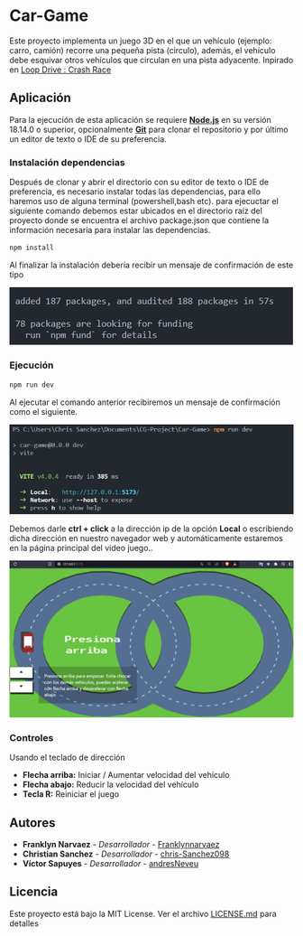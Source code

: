 # Car-Game

Este proyecto implementa un juego 3D en el que un vehículo (ejemplo: carro, camión) recorre una pequeña pista (circulo), además, el vehículo debe esquivar otros vehículos que circulan en una pista adyacente. Inpirado en [Loop Drive : Crash Race](https://apps.apple.com/us/app/loop-drive-crash-race/id992442150)

## Aplicación

Para la ejecución de esta aplicación se requiere **[Node.js](https://nodejs.org/es/)** en su versión 18.14.0 o superior, opcionalmente **[Git](https://git-scm.com/downloads)** para clonar el repositorio y por último un editor de texto o IDE de su preferencia.

### Instalación dependencias

Después de clonar y abrir el directorio con su editor de texto o IDE de preferencia, es necesario instalar todas las dependencias, para ello haremos uso de alguna terminal (powershell,bash etc). para ejecuctar el siguiente comando debemos estar ubicados en el directorio raíz del proyecto donde se encuentra el archivo package.json que contiene la información necesaria para instalar las dependencias.

```bash
npm install
```

Al finalizar la instalación debería recibir un mensaje de confirmación de este tipo

<img src="public\confirmation.png" alt="Alt text" title="Confirmación">

### Ejecución

```bash
npm run dev
```

Al ejecutar el comando anterior recibiremos un mensaje de confirmación como el siguiente.

<img src="public\Run.png" alt="Alt text" title="Run">

Debemos darle **ctrl + click** a la dirección ip de la opción **Local** o escribiendo dicha dirección en nuestro navegador web y automáticamente estaremos en la página principal del video juego..

<img src="public\Start.png" alt="Alt text" title="Start">

### Controles

Usando el teclado de dirección

- **Flecha arriba:** Iniciar / Aumentar velocidad del vehículo
- **Flecha abajo:** Reducir la velocidad del vehículo
- **Tecla R:** Reiniciar el juego

## Autores

- **Franklyn Narvaez** - _Desarrollador_ - [Franklynnarvaez](https://github.com/Franklynnarvaez)
- **Christian Sanchez** - _Desarrollador_ - [chris-Sanchez098](https://github.com/chris-Sanchez098)
- **Víctor Sapuyes** - _Desarrollador_ - [andresNeveu](https://github.com/andresNeveu)

## Licencia

Este proyecto está bajo la MIT License. Ver el archivo [LICENSE.md](LICENSE.md) para detalles
